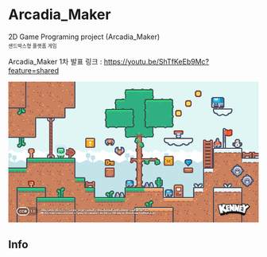# Arcadia_Maker
2D Game Programing project (Arcadia_Maker)
<br/><small style="font-size:10px;">샌드박스형 플랫폼 게임</small>


Arcadia_Maker 1차 발표 링크 : https://youtu.be/ShTfKeEb9Mc?feature=shared

![Arcadia_Maker_main_img](src/asset/kenney_pixel-platformer/SampleA.png)

## Info
